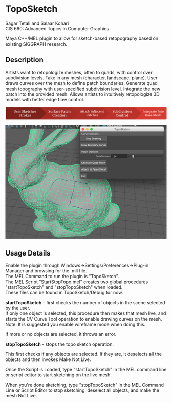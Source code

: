 # TopoSketch
Sagar Tetali and Salaar Kohari  
CIS 660: Advanced Topics in Computer Graphics

Maya C++/MEL plugin to allow for sketch-based retopography based on existing SIGGRAPH research.

## Description
Artists want to retopologize meshes, often to quads, with control over subdivision levels. Take in any mesh (character, landscape, plane). User draws curves over the mesh to define patch boundaries. Generate quad mesh topography with user-specified subdivision level. Integrate the new patch into the provided mesh. Allows artists to intuitively retopologize 3D models with better edge flow control.

![](workflow.png)

![](toposketch.png)

## Usage Details

Enable the plugin through Windows->Settings/Preferences->Plug-in Manager and browsing for the .mll file.  
The MEL Command to run the plugin is "TopoSketch".  
The MEL Script "StartStopTopo.mel" creates two global procedures "startTopoSketch" and "stopTopoSketch" when loaded.  
These files can be found in TopoSketch/Debug for now.

**startTopoSketch** - first checks the number of objects in the scene selected by the user.  
If only one object is selected, this procedure then makes that mesh live, and starts the CV Curve Tool operation to enable drawing curves on the mesh.  
Note: It is suggested you enable wireframe mode when doing this.

If more or no objects are selected, it throws an error.

**stopTopoSketch** - stops the topo sketch operation. 

This first checks if any objects are selected. If they are, it deselects all the objects and then invokes Make Not Live. 

Once the Script is Loaded, type "startTopoSketch" in the MEL command line or script editor to start sketching on the live mesh.

When you're done sketching, type "stopTopoSketch" in the MEL Command Line or Script Editor to stop sketching, deselect all objects, and make the mesh Not Live. 

